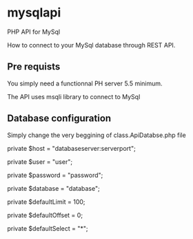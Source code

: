 # mysqlapi
PHP API for MySql

How to connect to your MySql database through REST API.

## Pre requists ##

You simply need a functionnal PH server 5.5 minimum.

The API uses msqli library to connect to MySql

## Database configuration

Simply change the very beggining of class.ApiDatabse.php file

private $host = "databaseserver:serverport";

private $user = "user";

private $password = "password";

private $database = "database";

private $defaultLimit = 100;

private $defaultOffset = 0;

private $defaultSelect = "*";
